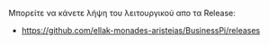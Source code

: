 Μπορείτε να κάνετε λήψη του λειτουργικού απο τα Release:

- https://github.com/ellak-monades-aristeias/BusinessPi/releases